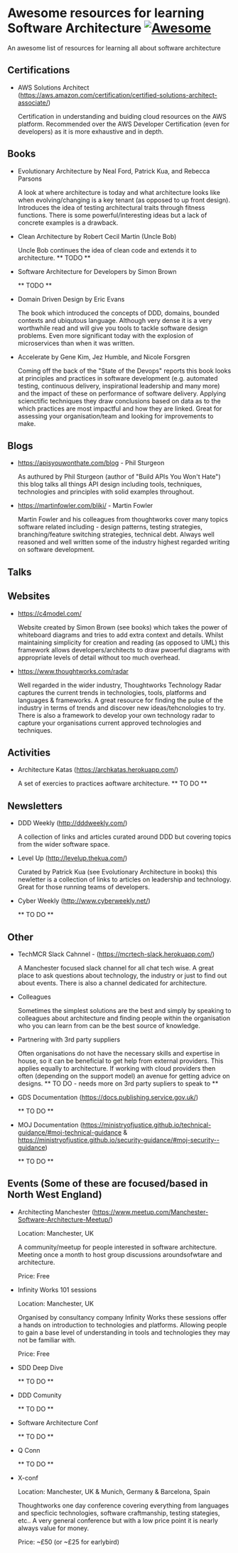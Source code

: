 # Awesome resources for learning Software Architecture [![Awesome](https://awesome.re/badge.svg)](https://awesome.re)
An awesome list of resources for learning all about software architecture

## Certifications

* AWS Solutions Architect (https://aws.amazon.com/certification/certified-solutions-architect-associate/)

  Certification in understanding and buiding cloud resources on the AWS platform. Recommended over the AWS Developer Certification (even for developers) as it is more exhaustive and in depth. 
  
## Books

* Evolutionary Architecture by Neal Ford, Patrick Kua, and Rebecca Parsons

  A look at where architecture is today and what architecture looks like when evolving/changing is a key tenant (as opposed to up front design). Introduces the idea of testing architectural traits through fitness functions. There is some powerful/interesting ideas but a lack of concrete examples is a drawback. 
 
* Clean Architecture by Robert Cecil Martin (Uncle Bob)

  Uncle Bob continues the idea of clean code and extends it to architecture. ** TODO ** 

* Software Architecture for Developers by Simon Brown

  ** TODO ** 
  
* Domain Driven Design by Eric Evans

  The book which introduced the concepts of DDD, domains, bounded contexts and ubiqutous language. Although very dense it is a very worthwhile read and will give you tools to tackle software design problems. Even more significant today with the explosion of microservices than when it was written. 
  
* Accelerate by Gene Kim, Jez Humble, and Nicole Forsgren

  Coming off the back of the "State of the Devops" reports this book looks at principles and practices in software development (e.g. automated testing, continuous delivery, inspirational leadership and many more) and the impact of these on performance of software delivery. Applying scienctific techniques they draw conclusions based on data as to the which practices are most impactful and how they are linked. Great for assessing your organisation/team and looking for improvements to make. 
  

## Blogs

* https://apisyouwonthate.com/blog - Phil Sturgeon 

  As authured by Phil Sturgeon (author of "Build APIs You Won't Hate") this blog talks all things API design including tools, techniques, technologies and principles with solid examples throughout.

* https://martinfowler.com/bliki/ - Martin Fowler 

  Martin Fowler and his colleagues from thoughtworks cover many topics software related including - design patterns, testing strategies, branching/feature switching strategies, technical debt. Always well reasoned and well written some of the industry highest regarded writing on software development. 

## Talks



## Websites

* https://c4model.com/

  Website created by Simon Brown (see books) which takes the power of whiteboard diagrams and tries to add extra context and details. Whilst maintaining simplicity for creation and reading (as opposed to UML) this framework allows developers/architects to draw pwoerful diagrams with appropriate levels of detail without too much overhead.

* https://www.thoughtworks.com/radar

  Well regarded in the wider industry, Thoughtworks Technology Radar captures the current trends in technologies, tools, platforms and languages & frameworks. A great resource for finding the pulse of the industry in terms of trends and discover new ideas/tehcnologies to try. There is also a framework to develop your own technology radar to capture your organisations current approved technologies and techniques. 

## Activities

* Architecture Katas (https://archkatas.herokuapp.com/)

  A set of exercies to practices aoftware architecture. ** TO DO ** 

## Newsletters

* DDD Weekly (http://dddweekly.com/)

  A collection of links and articles curated around DDD but covering topics from the wider software space.
  
* Level Up (http://levelup.thekua.com/)

  Curated by Patrick Kua (see Evolutionary Architecture in books) this newletter is a collection of links to articles on leadership and technology. Great for those running teams of developers. 
  
* Cyber Weekly (http://www.cyberweekly.net/)

  ** TO DO **

## Other

* TechMCR Slack Cahnnel - (https://mcrtech-slack.herokuapp.com/)

  A Manchester focused slack channel for all chat tech wise. A great place to ask questions about technology, the industry or just to find out about events. There is also a channel dedicated for architecture. 


* Colleagues

  Sometimes the simplest solutions are the best and simply by speaking to colleagues about architecture and finding people within the organisation who you can learn from can be the best source of knowledge. 

* Partnering with 3rd party suppliers

  Often organisations do not have the necessary skills and expertise in house, so it can be beneficial to get help from external providers. This applies equally to architecture. If working with cloud providers then often (depending on the support model) an avenue for getting advice on designs. ** TO DO - needs more on 3rd party supliers to speak to **

* GDS Documentation (https://docs.publishing.service.gov.uk/)

  ** TO DO **

* MOJ Documentation (https://ministryofjustice.github.io/technical-guidance/#moj-technical-guidance & https://ministryofjustice.github.io/security-guidance/#moj-security--guidance)

  ** TO DO **
  
## Events (Some of these are focused/based in North West England)

* Architecting Manchester (https://www.meetup.com/Manchester-Software-Architecture-Meetup/) 

  Location: Manchester, UK
  
  A community/meetup for people interested in software architecture. Meeting once a month to host group discussions aroundsofwtare and architecture. 

  Price: Free

* Infinity Works 101 sessions

  Location: Manchester, UK 
  
  Organised by consultancy company Infinity Works these sessions offer a hands on introduction to technologies and platforms. Allowing people to gain a base level of understanding in tools and technologies they may not be familiar with. 

  Price: Free
  
* SDD Deep Dive 

  ** TO DO **
  
* DDD Comunity

  ** TO DO **
  
* Software Architecture Conf

  ** TO DO **
  
* Q Conn

  ** TO DO **
  
* X-conf

  Location: Manchester, UK & Munich, Germany &  Barcelona, Spain
  
  Thoughtworks one day conference covering everything from languages and specficic technologies, software craftmanship, testing stategies, etc.. A very general conference but with a low price point it is nearly always value for money. 
  
  Price: ~£50 (or ~£25 for earlybird)
